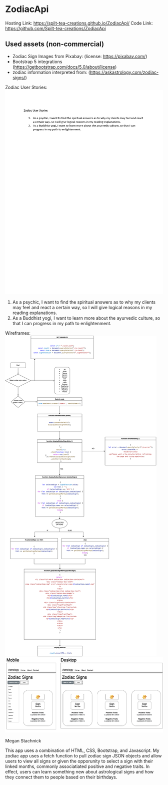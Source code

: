# ZodiacApi
Hosting Link: https://spilt-tea-creations.github.io/ZodiacApi/
Code Link: https://github.com/Spilt-tea-creations/ZodiacApi

## Used assets (non-commercial)

- Zodiac Sign Images from Pixabay: (license: https://pixabay.com/) 
- Bootstrap 5 integrations (https://getbootstrap.com/docs/5.0/about/license)
- zodiac information interpreted from: (https://askastrology.com/zodiac-signs/)

Zodiac User Stories: 
![Screenshot](assets/wireframes_user-stories/Zodiac_User_Stories.png)

1.	As a psychic, I want to find the spiritual answers as to why my clients may feel and react a certain way, so I will give logical reasons in my reading explanations.
2.	As a Buddhist yogi, I want to learn more about the ayurvedic culture, so that I can progress in my path to enlightenment.

Wireframes:
![Screenshot](assets/wireframes_user-stories/Zodiac_App%20_Flowchart.drawio.png)
![Screenshot](assets/wireframes_user-stories/Zodiac_Wireframe.drawio.png)

Megan Stachnick

This app uses a combination of HTML, CSS, Bootstrap, and Javascript. My zodiac app uses a fetch function to pull zodiac sign JSON objects and allow users to view all signs or given the opporunity to select a sign with their linked months, commonly associatiated positive and negative traits. In effect, users can learn something new about astrological signs and how they connect them to people based on their birthdays. 
